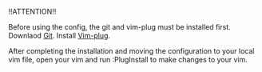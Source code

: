 !!ATTENTION!!

Before using the config, the git and vim-plug must be installed first.
Downlaod [Git](https://git-scm.com/download/win). 
Install [Vim-plug](https://github.com/junegunn/vim-plug). 

After completing the installation and moving the configuration to your local vim file, open your vim and run :PlugInstall to make changes to your vim.
